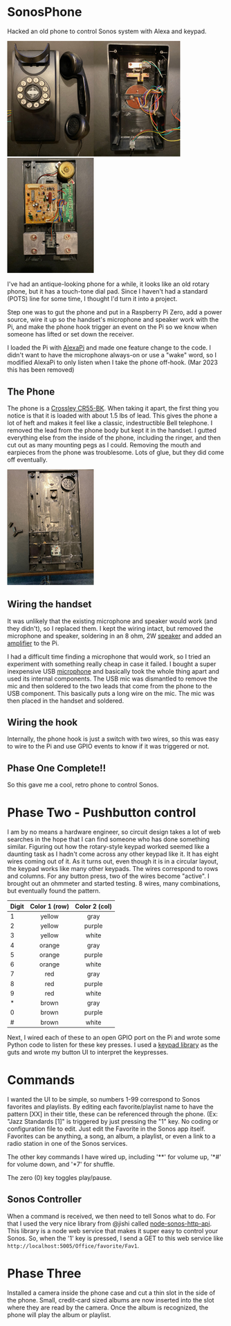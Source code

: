 # SonosPhone
Hacked an old phone to control Sonos system with Alexa and keypad.

<img src="IMG_0853.jpeg" width="200"/><img src="IMG_0852.jpeg" width="200"/><img src="IMG_0849.jpeg" width="200"/>

I've had an antique-looking phone for a while, it looks like an old rotary phone, but it has a touch-tone dial pad. Since I haven't had a standard (POTS) line for some time, I thought I'd turn it into a project.

Step one was to gut the phone and put in a Raspberry Pi Zero, add a power source, wire it up so the handset's microphone and speaker work with the Pi, and make the phone hook trigger an event on the Pi so we know when someone has lifted or set down the receiver.

I loaded the Pi with [AlexaPi](https://github.com/alexa-pi/AlexaPi) and made one feature change to the code. I didn't want to have the microphone always-on or use a "wake" word, so I modified AlexaPi to only listen when I take the phone off-hook. (Mar 2023 this has been removed)

## The Phone
The phone is a [Crossley CR55-BK](http://www.crosleyradio.com/telephones/product-details?productkey=CR55&model=CR55-BK). When taking it apart, the first thing you notice is that it is loaded with about 1.5 lbs of lead. This gives the phone a lot of heft and makes it feel like a classic, indestructible Bell telephone. I removed the lead from the phone body but kept it in the handset. I gutted everything else from the inside of the phone, including the ringer, and then cut out as many mounting pegs as I could. Removing the mouth and earpieces from the phone was troublesome. Lots of glue, but they did come off eventually. 

<img src="IMG_0863.jpeg" width="200"/>

## Wiring the handset
It was unlikely that the existing microphone and speaker would work (and they didn't), so I replaced them. I kept the wiring intact, but removed the microphone and speaker, soldering in an 8 ohm, 2W [speaker](https://www.amazon.com/gp/product/B0177ABRQ6/ref=ppx_yo_dt_b_search_asin_title?ie=UTF8&psc=1) and added an [amplifier](https://www.amazon.com/gp/product/B00PY2YSI4/ref=ppx_yo_dt_b_search_asin_title?ie=UTF8&psc=1) to the Pi.

I had a difficult time finding a microphone that would work, so I tried an experiment with something really cheap in case it failed. I bought a super inexpensive USB [microphone](https://www.amazon.com/gp/product/B077ZBHPJG/ref=ppx_yo_dt_b_search_asin_title?ie=UTF8&psc=1) and basically took the whole thing apart and used its internal components. The USB mic was dismantled to remove the mic and then soldered to the two leads that come from the phone to the USB component. This basically puts a long wire on the mic. The mic was then placed in the handset and soldered.

## Wiring the hook
Internally, the phone hook is just a switch with two wires, so this was easy to wire to the Pi and use GPIO events to know if it was triggered or not. 
## Phase One Complete!!

So this gave me a cool, retro phone to control Sonos. 

# Phase Two - Pushbutton control

I am by no means a hardware engineer, so circuit design takes a lot of web searches in the hope that I can find someone who has done something similar. Figuring out how the rotary-style keypad worked seemed like a daunting task as I hadn't come across any other keypad like it. It has eight wires coming out of it. As it turns out, even though it is in a circular layout, the keypad works like many other keypads. The wires correspond to rows and columns. For any button press, two of the wires become "active". I brought out an ohmmeter and started testing. 8 wires, many combinations, but eventually found the pattern.

| Digit | Color 1 (row) | Color 2 (col)  |
| ----- |:-------------:|:--------------:|
| 1 | yellow | gray  |
| 2 | yellow | purple|
| 3 | yellow | white |
| 4 | orange | gray  |
| 5 | orange | purple|
| 6 | orange | white |
| 7 | red    | gray  |
| 8 | red    | purple|
| 9 | red    | white |
| * | brown  | gray  |
| 0 | brown  | purple|
| # | brown  | white |

Next, I wired each of these to an open GPIO port on the Pi and wrote some Python code to listen for these key presses. I used a [keypad library](https://github.com/rainierez/MatrixKeypad_Python) as the guts and wrote my button UI to interpret the keypresses. 

# Commands

I wanted the UI to be simple, so numbers 1-99 correspond to Sonos favorites and playlists. By editing each favorite/playlist name to have the pattern [XX] in their title, these can be referenced through the phone. (Ex: "Jazz Standards [1]" is triggered by just pressing the "1" key. No coding or configuration file to edit. Just edit the Favorite in the Sonos app itself. Favorites can be anything, a song, an album, a playlist, or even a link to a radio station in one of the Sonos services.

The other key commands I have wired up, including '**' for volume up, '*#' for volume down, and '*7' for shuffle.

The zero (0) key toggles play/pause.


## Sonos Controller

When a command is received, we then need to tell Sonos what to do. For that I used the very nice library from @jishi called [node-sonos-http-api](https://github.com/jishi/node-sonos-http-api). This library is a node web service that makes it super easy to control your Sonos. So, when the '1' key is pressed, I send a GET to this web service like `http://localhost:5005/Office/favorite/Fav1`. 


# Phase Three

Installed a camera inside the phone case and cut a thin slot in the side of the phone. Small, credit-card sized albums are now inserted into the slot where they are read by the camera. Once the album is recognized, the phone will play the album or playlist.
